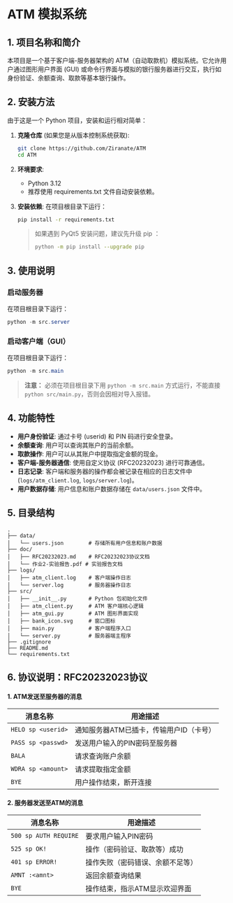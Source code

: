 # ATM 模拟系统

## 1. 项目名称和简介
本项目是一个基于客户端-服务器架构的 ATM（自动取款机）模拟系统。它允许用户通过图形用户界面 (GUI) 或命令行界面与模拟的银行服务器进行交互，执行如身份验证、余额查询、取款等基本银行操作。

## 2. 安装方法
由于这是一个 Python 项目，安装和运行相对简单：

1.  **克隆仓库** (如果您是从版本控制系统获取):
    ```bash
    git clone https://github.com/Ziranate/ATM
    cd ATM
    ```


2.  **环境要求**:
    *   Python 3.12
    *   推荐使用 requirements.txt 文件自动安装依赖。

3.  **安装依赖**:
    在项目根目录下运行：
    ```bash
    pip install -r requirements.txt
    ```

    > 如果遇到 PyQt5 安装问题，建议先升级 pip ：
    > ```bash
    > python -m pip install --upgrade pip
    > ```

## 3. 使用说明

### 启动服务器
在项目根目录下运行：
```powershell
python -m src.server
```

### 启动客户端（GUI）
在项目根目录下运行：
```powershell
python -m src.main
```

> **注意：**
> 必须在项目根目录下用 `python -m src.main` 方式运行，不能直接 `python src/main.py`，否则会因相对导入报错。

## 4. 功能特性
*   **用户身份验证**: 通过卡号 (userid) 和 PIN 码进行安全登录。
*   **余额查询**: 用户可以查询其账户的当前余额。
*   **取款操作**: 用户可以从其账户中提取指定金额的现金。
*   **客户端-服务器通信**: 使用自定义协议 (RFC20232023) 进行可靠通信。
*   **日志记录**: 客户端和服务器的操作都会被记录在相应的日志文件中 (`logs/atm_client.log`, `logs/server.log`)。
*   **用户数据存储**: 用户信息和账户数据存储在 `data/users.json` 文件中。


## 5. 目录结构
```
.
├── data/                 
│   └── users.json        # 存储所有用户信息和账户数据
├── doc/                  
│   ├── RFC20232023.md    # RFC20232023协议文档
│   └── 作业2-实验报告.pdf # 实验报告文档
├── logs/                 
│   ├── atm_client.log    # 客户端操作日志
│   └── server.log        # 服务器操作日志
├── src/                 
│   ├── __init__.py       # Python 包初始化文件
│   ├── atm_client.py     # ATM 客户端核心逻辑
│   ├── atm_gui.py        # ATM 图形界面实现
│   ├── bank_icon.svg     # 窗口图标
│   ├── main.py           # 客户端程序入口
│   └── server.py         # 服务器端主程序
├── .gitignore            
├── README.md             
└── requirements.txt      
```

## 6. 协议说明：RFC20232023协议

#### **1. ATM发送至服务器的消息**
| 消息名称         | 用途描述                          |
|------------------|-----------------------------------|
| `HELO sp <userid>` | 通知服务器ATM已插卡，传输用户ID（卡号） |
| `PASS sp <passwd>` | 发送用户输入的PIN密码至服务器        |
| `BALA`           | 请求查询账户余额                    |
| `WDRA sp <amount>`| 请求提取指定金额                    |
| `BYE`            | 用户操作结束，断开连接              |

#### **2. 服务器发送至ATM的消息**
| 消息名称           | 用途描述                          |
|--------------------|-----------------------------------|
| `500 sp AUTH REQUIRE` | 要求用户输入PIN密码                |
| `525 sp OK!`        | 操作（密码验证、取款等）成功        |
| `401 sp ERROR!`     | 操作失败（密码错误、余额不足等）    |
| `AMNT :<amnt>`      | 返回余额查询结果                    |
| `BYE`              | 操作结束，指示ATM显示欢迎界面       |